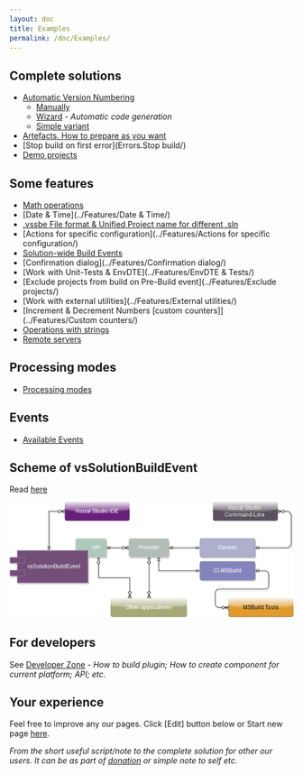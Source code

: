 ```yaml
---
layout: doc
title: Examples
permalink: /doc/Examples/
---
```


## Complete solutions

* [Automatic Version Numbering](Version/)
    * [Manually](Version/Manually/)
    * [Wizard](Version/Wizard/) - *Automatic code generation*
    * [Simple variant](Version/Simple/)
* [Artefacts. How to prepare as you want](Artefacts/)
* [Stop build on first error](Errors.Stop build/)
* [Demo projects](Demo/)

## Some features

* [Math operations](../Features/Math/)
* [Date & Time](../Features/Date & Time/)
* [.vssbe File format & Unified Project name for different .sln](../Features/.vssbe/)
* [Actions for specific configuration](../Features/Actions for specific configuration/)
* [Solution-wide Build Events](../Features/Solution-wide/)
* [Confirmation dialog](../Features/Confirmation dialog/)
* [Work with Unit-Tests & EnvDTE](../Features/EnvDTE & Tests/)
* [Exclude projects from build on Pre-Build event](../Features/Exclude projects/)
* [Work with external utilities](../Features/External utilities/)
* [Increment & Decrement Numbers [custom counters]](../Features/Custom counters/)
* [Operations with strings](../Features/Strings/)
* [Remote servers](../Features/Remote/)

## Processing modes

* [Processing modes](../Modes/)

## Events

* [Available Events](../Events/)

## Scheme of vsSolutionBuildEvent

Read [here](../Scheme/)

[![Scheme of vsSolutionBuildEvent projects](../Resources/scheme.png)](../Scheme/)

## For developers

See [Developer Zone](../Dev/) - *How to build plugin; How to create component for current platform; API; etc.*

## Your experience

Feel free to improve any our pages. Click [Edit] button below or Start new page [here](../New/).

*From the short useful script/note to the complete solution for other our users. It can be as part of [donation]({{site.baseurl}}/Donation/) or simple note to self etc.*